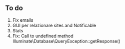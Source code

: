 ## To do

1. Fix emails
2. GUI per relazionare sites and Notificable
3. Stats
4. Fix: Call to undefined method Illuminate\Database\QueryException::getResponse()
